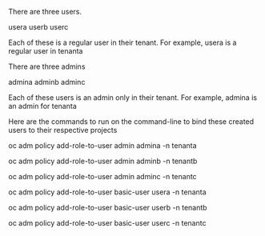 There are three users.

usera userb userc

Each of these is a regular user in their tenant. For example, usera is a regular user in tenanta

There are three admins

admina adminb adminc

Each of these users is an admin only in their tenant. For example, admina is an admin for tenanta

Here are the commands to run on the command-line to bind these created users to their respective projects

oc adm policy add-role-to-user admin admina -n tenanta

oc adm policy add-role-to-user admin adminb -n tenantb

oc adm policy add-role-to-user admin adminc -n tenantc

oc adm policy add-role-to-user basic-user usera -n tenanta

oc adm policy add-role-to-user basic-user userb -n tenantb

oc adm policy add-role-to-user basic-user userc -n tenantc
